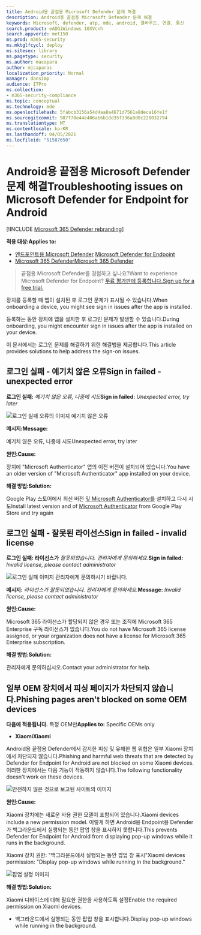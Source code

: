 ```yaml
---
title: Android용 끝점용 Microsoft Defender 문제 해결
description: Android용 끝점용 Microsoft Defender 문제 해결
keywords: Microsoft, defender, atp, mde, android, 클라우드, 연결, 통신
search.product: eADQiWindows 10XVcnh
search.appverid: met150
ms.prod: m365-security
ms.mktglfcycl: deploy
ms.sitesec: library
ms.pagetype: security
ms.author: macapara
author: mjcaparas
localization_priority: Normal
manager: dansimp
audience: ITPro
ms.collection:
- m365-security-compliance
ms.topic: conceptual
ms.technology: mde
ms.openlocfilehash: 5fabcb3156a54d4aa8a4671d7561a8deca16fe1f
ms.sourcegitcommit: 987f70e44e406ab6b1dd35f336a9d0c228032794
ms.translationtype: MT
ms.contentlocale: ko-KR
ms.lasthandoff: 04/05/2021
ms.locfileid: "51587650"
---
```

# <a name="troubleshooting-issues-on-microsoft-defender-for-endpoint-for-android"></a><span data-ttu-id="e759b-104">Android용 끝점용 Microsoft Defender 문제 해결</span><span class="sxs-lookup"><span data-stu-id="e759b-104">Troubleshooting issues on Microsoft Defender for Endpoint for Android</span></span>

[!INCLUDE [Microsoft 365 Defender rebranding](../../includes/microsoft-defender.md)]

<span data-ttu-id="e759b-105">**적용 대상:**</span><span class="sxs-lookup"><span data-stu-id="e759b-105">**Applies to:**</span></span>
- <span data-ttu-id="e759b-106">[엔드포인트용 Microsoft Defender](https://go.microsoft.com/fwlink/p/?linkid=2154037) </span><span class="sxs-lookup"><span data-stu-id="e759b-106">[Microsoft Defender for Endpoint](https://go.microsoft.com/fwlink/p/?linkid=2154037)</span></span>
- [<span data-ttu-id="e759b-107">Microsoft 365 Defender</span><span class="sxs-lookup"><span data-stu-id="e759b-107">Microsoft 365 Defender</span></span>](https://go.microsoft.com/fwlink/?linkid=2118804)

> <span data-ttu-id="e759b-108">끝점용 Microsoft Defender를 경험하고 싶나요?</span><span class="sxs-lookup"><span data-stu-id="e759b-108">Want to experience Microsoft Defender for Endpoint?</span></span> [<span data-ttu-id="e759b-109">무료 평가판에 등록합니다.</span><span class="sxs-lookup"><span data-stu-id="e759b-109">Sign up for a free trial.</span></span>](https://www.microsoft.com/microsoft-365/windows/microsoft-defender-atp?ocid=docs-wdatp-exposedapis-abovefoldlink) 

<span data-ttu-id="e759b-110">장치를 등록할 때 앱이 설치된 후 로그인 문제가 표시될 수 있습니다.</span><span class="sxs-lookup"><span data-stu-id="e759b-110">When onboarding a device, you might see sign in issues after the app is installed.</span></span>

<span data-ttu-id="e759b-111">등록하는 동안 장치에 앱을 설치한 후 로그인 문제가 발생할 수 있습니다.</span><span class="sxs-lookup"><span data-stu-id="e759b-111">During onboarding, you might encounter sign in issues after the app is installed on your device.</span></span>

<span data-ttu-id="e759b-112">이 문서에서는 로그인 문제를 해결하기 위한 해결법을 제공합니다.</span><span class="sxs-lookup"><span data-stu-id="e759b-112">This article provides solutions to help address the sign-on issues.</span></span>  

## <a name="sign-in-failed---unexpected-error"></a><span data-ttu-id="e759b-113">로그인 실패 - 예기치 않은 오류</span><span class="sxs-lookup"><span data-stu-id="e759b-113">Sign in failed - unexpected error</span></span>
<span data-ttu-id="e759b-114">**로그인 실패:** *예기치 않은 오류, 나중에 시도*</span><span class="sxs-lookup"><span data-stu-id="e759b-114">**Sign in failed:** *Unexpected error, try later*</span></span>

![로그인 실패 오류의 이미지 예기치 않은 오류](images/f9c3bad127d636c1f150d79814f35d4c.png)

<span data-ttu-id="e759b-116">**메시지:**</span><span class="sxs-lookup"><span data-stu-id="e759b-116">**Message:**</span></span>

<span data-ttu-id="e759b-117">예기치 않은 오류, 나중에 시도</span><span class="sxs-lookup"><span data-stu-id="e759b-117">Unexpected error, try later</span></span>

<span data-ttu-id="e759b-118">**원인:**</span><span class="sxs-lookup"><span data-stu-id="e759b-118">**Cause:**</span></span>

<span data-ttu-id="e759b-119">장치에 "Microsoft Authenticator" 앱의 이전 버전이 설치되어 있습니다.</span><span class="sxs-lookup"><span data-stu-id="e759b-119">You have an older version of "Microsoft Authenticator" app installed on your device.</span></span>

<span data-ttu-id="e759b-120">**해결 방법:**</span><span class="sxs-lookup"><span data-stu-id="e759b-120">**Solution:**</span></span>

<span data-ttu-id="e759b-121">Google Play 스토어에서 최신 버전 [및 Microsoft Authenticator를](https://play.google.com/store/apps/details?androidid=com.azure.authenticator) 설치하고 다시 시도</span><span class="sxs-lookup"><span data-stu-id="e759b-121">Install latest version and of [Microsoft Authenticator](https://play.google.com/store/apps/details?androidid=com.azure.authenticator) from Google Play Store and try again</span></span>

## <a name="sign-in-failed---invalid-license"></a><span data-ttu-id="e759b-122">로그인 실패 - 잘못된 라이선스</span><span class="sxs-lookup"><span data-stu-id="e759b-122">Sign in failed - invalid license</span></span>

<span data-ttu-id="e759b-123">**로그인 실패: 라이선스가** *잘못되었습니다. 관리자에게 문의하세요.*</span><span class="sxs-lookup"><span data-stu-id="e759b-123">**Sign in failed:** *Invalid license, please contact administrator*</span></span>

![로그인 실패 이미지 관리자에게 문의하시기 바랍니다.](images/920e433f440fa1d3d298e6a2a43d4811.png)

<span data-ttu-id="e759b-125">**메시지:** *라이선스가 잘못되었습니다. 관리자에게 문의하세요.*</span><span class="sxs-lookup"><span data-stu-id="e759b-125">**Message:** *Invalid license, please contact administrator*</span></span>

<span data-ttu-id="e759b-126">**원인:**</span><span class="sxs-lookup"><span data-stu-id="e759b-126">**Cause:**</span></span>

<span data-ttu-id="e759b-127">Microsoft 365 라이선스가 할당되지 않은 경우 또는 조직에 Microsoft 365 Enterprise 구독 라이선스가 없습니다.</span><span class="sxs-lookup"><span data-stu-id="e759b-127">You do not have Microsoft 365 license assigned, or your organization does not have a license for Microsoft 365 Enterprise subscription.</span></span>

<span data-ttu-id="e759b-128">**해결 방법:**</span><span class="sxs-lookup"><span data-stu-id="e759b-128">**Solution:**</span></span>

<span data-ttu-id="e759b-129">관리자에게 문의하십시오.</span><span class="sxs-lookup"><span data-stu-id="e759b-129">Contact your administrator for help.</span></span>

## <a name="phishing-pages-arent-blocked-on-some-oem-devices"></a><span data-ttu-id="e759b-130">일부 OEM 장치에서 피싱 페이지가 차단되지 않습니다.</span><span class="sxs-lookup"><span data-stu-id="e759b-130">Phishing pages aren't blocked on some OEM devices</span></span>

<span data-ttu-id="e759b-131">**다음에 적용됩니다.** 특정 OEM만</span><span class="sxs-lookup"><span data-stu-id="e759b-131">**Applies to:** Specific OEMs only</span></span>

-   <span data-ttu-id="e759b-132">**Xiaomi**</span><span class="sxs-lookup"><span data-stu-id="e759b-132">**Xiaomi**</span></span>

<span data-ttu-id="e759b-133">Android용 끝점용 Defender에서 감지한 피싱 및 유해한 웹 위협은 일부 Xiaomi 장치에서 차단되지 않습니다.</span><span class="sxs-lookup"><span data-stu-id="e759b-133">Phishing and harmful web threats that are detected by Defender for Endpoint for Android are not blocked on some Xiaomi devices.</span></span> <span data-ttu-id="e759b-134">이러한 장치에서는 다음 기능이 작동하지 않습니다.</span><span class="sxs-lookup"><span data-stu-id="e759b-134">The following functionality doesn't work on these devices.</span></span>

![안전하지 않은 것으로 보고된 사이트의 이미지](images/0c04975c74746a5cdb085e1d9386e713.png)


<span data-ttu-id="e759b-136">**원인:**</span><span class="sxs-lookup"><span data-stu-id="e759b-136">**Cause:**</span></span>

<span data-ttu-id="e759b-137">Xiaomi 장치에는 새로운 사용 권한 모델이 포함되어 있습니다.</span><span class="sxs-lookup"><span data-stu-id="e759b-137">Xiaomi devices include a new permission model.</span></span> <span data-ttu-id="e759b-138">이렇게 하면 Android용 Endpoint용 Defender가 백그라운드에서 실행되는 동안 팝업 창을 표시하지 못합니다.</span><span class="sxs-lookup"><span data-stu-id="e759b-138">This prevents Defender for Endpoint for Android from displaying pop-up windows while it runs in the background.</span></span>

<span data-ttu-id="e759b-139">Xiaomi 장치 권한: "백그라운드에서 실행되는 동안 팝업 창 표시"</span><span class="sxs-lookup"><span data-stu-id="e759b-139">Xiaomi devices permission: "Display pop-up windows while running in the background."</span></span>

![팝업 설정 이미지](images/6e48e7b29daf50afddcc6c8c7d59fd64.png)

<span data-ttu-id="e759b-141">**해결 방법:**</span><span class="sxs-lookup"><span data-stu-id="e759b-141">**Solution:**</span></span>

<span data-ttu-id="e759b-142">Xiaomi 디바이스에 대해 필요한 권한을 사용하도록 설정</span><span class="sxs-lookup"><span data-stu-id="e759b-142">Enable the required permission on Xiaomi devices.</span></span>

- <span data-ttu-id="e759b-143">백그라운드에서 실행되는 동안 팝업 창을 표시합니다.</span><span class="sxs-lookup"><span data-stu-id="e759b-143">Display pop-up windows while running in the background.</span></span>
